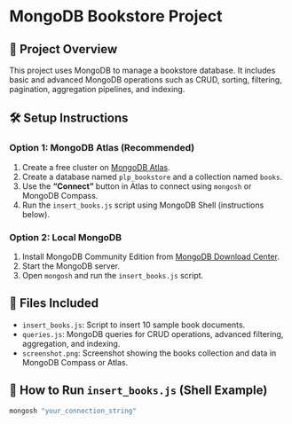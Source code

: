 # MongoDB Bookstore Project

## 📌 Project Overview
This project uses MongoDB to manage a bookstore database. It includes basic and advanced MongoDB operations such as CRUD, sorting, filtering, pagination, aggregation pipelines, and indexing.

## 🛠️ Setup Instructions

### Option 1: MongoDB Atlas (Recommended)
1. Create a free cluster on [MongoDB Atlas](https://www.mongodb.com/cloud/atlas).
2. Create a database named `plp_bookstore` and a collection named `books`.
3. Use the **“Connect”** button in Atlas to connect using `mongosh` or MongoDB Compass.
4. Run the `insert_books.js` script using MongoDB Shell (instructions below).

### Option 2: Local MongoDB
1. Install MongoDB Community Edition from [MongoDB Download Center](https://www.mongodb.com/try/download/community).
2. Start the MongoDB server.
3. Open `mongosh` and run the `insert_books.js` script.

## 🚀 Files Included

- `insert_books.js`: Script to insert 10 sample book documents.
- `queries.js`: MongoDB queries for CRUD operations, advanced filtering, aggregation, and indexing.
- `screenshot.png`: Screenshot showing the books collection and data in MongoDB Compass or Atlas.

## 📂 How to Run `insert_books.js` (Shell Example)

```bash
mongosh "your_connection_string"
